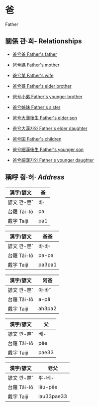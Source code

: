 # 爸
Father

## 關係 관·희- Relationships

- [爸兮爸 Father's father](member8.md)

- [爸兮媽 Father's mother](member9.md)

- [爸兮某 Father's wife](member3.md)

- [爸兮哥 Father's elder brother](member10.md)

- [爸兮小弟 Father's younger brother](member11.md)

- [爸兮姊妹 Father's sister](member12.md)

- [爸兮大漢後生 Father's elder son](member4.md)

- [爸兮大漢자와 Father's elder daughter](member5.md)

- [爸兮囝 Father's children](member1.md)

- [爸兮細漢後生 Father's younger son](member6.md)

- [爸兮細漢자와 Father's younger daughter](member7.md)



## 稱呼 칑·허· _Address_

漢字/諺文 | 爸
--- | ---
諺文 깐-뿐ˆ | 바·
台羅 Tâi-lô | pa
戴字 Taiji | pa1


漢字/諺文 | 爸爸
--- | ---
諺文 깐-뿐ˆ | 바·바·
台羅 Tâi-lô | pa-pa
戴字 Taiji | pa3pa1


漢字/諺文 | 阿爸
--- | ---
諺文 깐-뿐ˆ | 아·바ˆ
台羅 Tâi-lô | a-pâ
戴字 Taiji | ah3pa2


漢字/諺文 | 父
--- | ---
諺文 깐-뿐ˆ | 베-
台羅 Tâi-lô | pēe
戴字 Taiji | pae33


漢字/諺文 | 老父
--- | ---
諺文 깐-뿐ˆ | ᄅᅷ-베-
台羅 Tâi-lô | lāu-pēe
戴字 Taiji | lau33pae33


